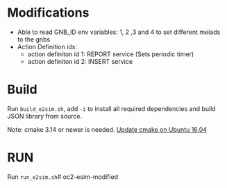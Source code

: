 # Modifications

- Able to read GNB_ID env variables: 1, 2 ,3 and 4 to set different meiads to the gnbs
- Action Definition ids:
    - action definiton id 1: REPORT service (Sets periodic timer)
    - action definiton id 2: INSERT service 
    
# Build
Run `build_e2sim.sh`, add `-i` to install all required dependencies and build JSON library from source.  

Note: cmake 3.14 or newer is needed. [Update cmake on Ubuntu 16.04](https://askubuntu.com/questions/355565/how-do-i-install-the-latest-version-of-cmake-from-the-command-line)

# RUN
Run `run_e2sim.sh`# oc2-esim-modified
